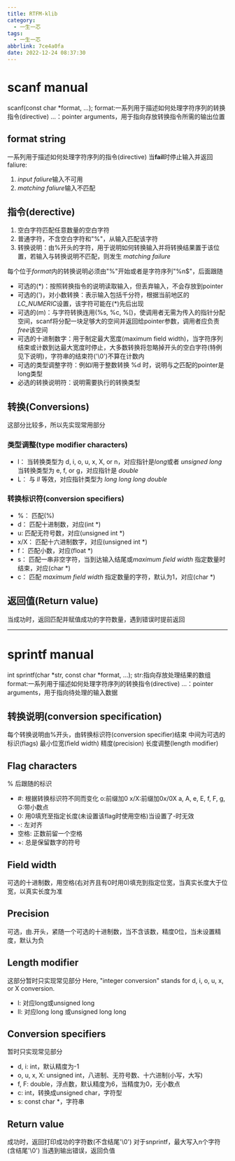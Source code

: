 ```yaml
---
title: RTFM-klib
category:
  - 一生一芯
tags:
  - 一生一芯
abbrlink: 7ce4a0fa
date: 2022-12-24 08:37:30
---
```

# scanf manual

scanf(const char \*format, ...);
format:一系列用于描述如何处理字符序列的转换指令(directive)
...：pointer arguments，用于指向存放转换指令所需的输出位置

## format string
一系列用于描述如何处理字符序列的指令(directive)
当**fail**时停止输入并返回
faliure: 
1. *input faliure*输入不可用
2. *matching faliure*输入不匹配

## 指令(derective)
1. 空白字符匹配任意数量的空白字符
2. 普通字符，不含空白字符和"%"，从输入匹配该字符
3. 转换说明：由%开头的字符，用于说明如何转换输入并将转换结果置于该位置，若输入与转换说明不匹配，则发生 *matching failure*

每个位于*format*内的转换说明必须由"%"开始或者是字符序列"%n$"，后面跟随
- 可选的(\*)：按照转换指令的说明读取输入，但丢弃输入，不会存放到pointer
- 可选的(')，对小数转换：表示输入包括千分符，根据当前地区的*LC_NUMERIC*设置，该字符可能在(\*)先后出现
- 可选的(m)：与字符转换连用(%s, %c, %[)，使调用者无需为传入的指针分配空间，scanf将分配一块足够大的空间并返回给pointer参数，调用者应负责*free*该空间
- 可选的十进制数字：用于制定最大宽度(maximum field width)，当字符序列结束或计数到达最大宽度时停止，大多数转换将忽略掉开头的空白字符(特例见下说明)，字符串的结束符('\0')不算在计数内
- 可选的类型调整字符：例如*l*用于整数转换 %d 时，说明与之匹配的pointer是long类型
- 必选的转换说明符：说明需要执行的转换类型

## 转换(Conversions)
这部分比较多，所以先实现常用部分
### 类型调整(type modifier characters)
- l：
当转换类型为 d, i, o,  u,  x, X, or n，对应指针是*long*或者 *unsigned long*
当转换类型为 e, f, or g，对应指针是 *double*
- L：
与 *ll* 等效，对应指针类型为 *long long* *long double*
### 转换标识符(conversion specifiers)
- %：
匹配(%)
- d：
匹配十进制数，对应(int \*)
- u:
匹配无符号数，对应(unsigned int \*)
- x/X：
匹配十六进制数字，对应(unsigned int \*)
- f：
匹配小数，对应(float \*)
- s：
匹配一串非空字符，当到达输入结尾或*maximum field width* 指定数量时结束，对应(char \*)
- c：
匹配 *maximum field width* 指定数量的字符，默认为1，对应(char \*)
## 返回值(Return value)
当成功时，返回匹配并赋值成功的字符数量，遇到错误时提前返回

---

# sprintf manual
int sprintf(char *str, const char *format, ...);
str:指向存放处理结果的数组
format:一系列用于描述如何处理字符序列的转换指令(directive)
...：pointer arguments，用于指向待处理的输入数据
## 转换说明(conversion specification)
每个转换说明由%开头，由转换标识符(conversion specifier)结束
中间为可选的标识(flags)
最小位宽(field width) 精度(precision) 长度调整(length modifier)
## Flag characters
% 后跟随的标识
- \#:
根据转换标识符不同而变化
o:前缀加0
x/X:前缀加0x/0X
a, A, e, E, f, F, g, G:带小数点
- 0:
用0填充至指定长度(未设置该flag时使用空格)当设置了-时无效
- \-:
左对齐
- 空格:
正数前留一个空格
- +:
总是保留数字的符号

## Field width
可选的十进制数，用空格(右对齐且有0时用0)填充到指定位宽，当真实长度大于位宽，以真实长度为准
## Precision
可选，由.开头，紧随一个可选的十进制数，当不含该数，精度0位，当未设置精度，默认为负
## Length modifier
这部分暂时只实现常见部分
Here,  "integer  conversion" stands for d, i, o, u, x, or X conversion.
- l:
对应long或unsigned long
- ll:
对应long long 或unsigned long long
## Conversion specifiers
暂时只实现常见部分
- d, i:
int，默认精度为-1
- o, u, x, X:
unsigned int，八进制、无符号数、十六进制(小写，大写)
- f, F:
double，浮点数，默认精度为6，当精度为0，无小数点
- c:
int，转换成unsigned char，字符型
- s:
const char \*，字符串
## Return value
成功时，返回打印成功的字符数(不含结尾'\0')
对于snprintf，最大写入n个字符(含结尾'\0')
当遇到输出错误，返回负值

